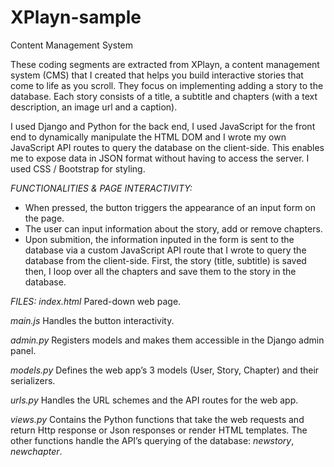# XPlayn-sample
Content Management System


These coding segments are extracted from XPlayn, a content management system (CMS) that I created that helps you build interactive stories that come to life as you scroll. They focus on implementing adding a story to the database. Each story consists of a title, a subtitle and chapters (with a text description, an image url and a caption).

I used Django and Python for the back end, I used JavaScript for the front end to dynamically manipulate the HTML DOM and I wrote my own JavaScript API routes to query the database on the client-side. This enables me to expose data in JSON format without having to access the server. I used CSS / Bootstrap for styling. 

*FUNCTIONALITIES & PAGE INTERACTIVITY:*
- When pressed, the button triggers the appearance of an input form on the page. 
- The user can input information about the story, add or remove chapters.
- Upon submition, the information inputed in the form is sent to the database via a custom JavaScript API route that I wrote to query the database from the client-side. First, the story (title, subtitle) is saved then, I loop over all the chapters and save them to the story in the database.

*FILES:*
*index.html*
Pared-down web page.

*main.js*
Handles the button interactivity.

*admin.py*
Registers models and makes them accessible in the Django admin panel.

*models.py*
Defines the web app’s 3 models (User, Story, Chapter) and their serializers.

*urls.py*
Handles the URL schemes and the API routes for the web app.

*views.py*
Contains the Python functions that take the web requests and return Http response or Json responses or render HTML templates. The other functions handle the API’s querying of the database: *newstory*, *newchapter*.
